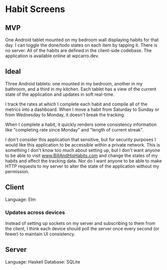 # Habit Screens

## MVP

One Android tablet mounted on my bedroom wall displaying habits for that day. I
can toggle the done/todo states on each item by tapping it. There is no
server. All of the habits are defined in the client-side codebase. The
application is available online at wpcarro.dev.

## Ideal

Three Android tablets: one mounted in my bedroom, another in my bathroom, and a
third in my kitchen. Each tablet has a view of the current state of the
application and updates in soft real-time.

I track the rates at which I complete each habit and compile all of the metrics
into a dashboard. When I move a habit from Saturday to Sunday or from Wednesday
to Monday, it doesn't break the tracking.

When I complete a habit, it quickly renders some consistency information like
"completing rate since Monday" and "length of current streak".

I don't consider this application that sensitive, but for security purposes I
would like this application to be accessible within a private network. This is
something I don't know too much about setting up, but I don't want anyone to be
able to visit www.BillAndHisHabits.com and change the states of my habits and
affect the tracking data. Nor do I want anyone to be able to make HTTP requests
to my server to alter the state of the application without my permission.

## Client

Language: Elm

### Updates across devices

Instead of setting up sockets on my server and subscribing to them from the
client, I think each device should poll the server once every second (or fewer)
to maintain UI consistency.

## Server

Language: Haskell
Database: SQLite
